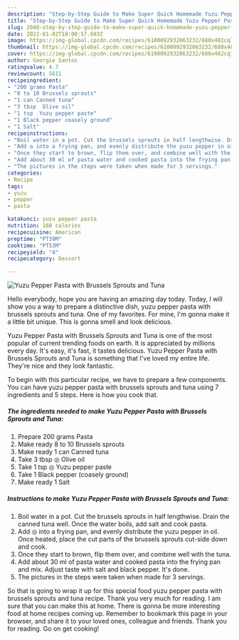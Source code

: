 ```yaml
---
description: "Step-by-Step Guide to Make Super Quick Homemade Yuzu Pepper Pasta with Brussels Sprouts and Tuna"
title: "Step-by-Step Guide to Make Super Quick Homemade Yuzu Pepper Pasta with Brussels Sprouts and Tuna"
slug: 2048-step-by-step-guide-to-make-super-quick-homemade-yuzu-pepper-pasta-with-brussels-sprouts-and-tuna
date: 2022-01-02T18:00:57.693Z
image: https://img-global.cpcdn.com/recipes/6100092932063232/680x482cq70/yuzu-pepper-pasta-with-brussels-sprouts-and-tuna-recipe-main-photo.jpg
thumbnail: https://img-global.cpcdn.com/recipes/6100092932063232/680x482cq70/yuzu-pepper-pasta-with-brussels-sprouts-and-tuna-recipe-main-photo.jpg
cover: https://img-global.cpcdn.com/recipes/6100092932063232/680x482cq70/yuzu-pepper-pasta-with-brussels-sprouts-and-tuna-recipe-main-photo.jpg
author: Georgie Santos
ratingvalue: 4.7
reviewcount: 5611
recipeingredient:
- "200 grams Pasta"
- "8 to 10 Brussels sprouts"
- "1 can Canned tuna"
- "3 tbsp  Olive oil"
- "1 tsp  Yuzu pepper paste"
- "1 Black pepper coasely ground"
- "1 Salt"
recipeinstructions:
- "Boil water in a pot. Cut the brussels sprouts in half lengthwise. Drain the canned tuna well. Once the water boils, add salt and cook pasta."
- "Add ◎ into a frying pan, and evenly distribute the yuzu pepper in oil. Once heated, place the cut parts of the brussels sprouts cut-side down and cook."
- "Once they start to brown, flip them over, and combine well with the tuna."
- "Add about 30 ml of pasta water and cooked pasta into the frying pan and mix. Adjust taste with salt and black pepper. It's done."
- "The pictures in the steps were taken when made for 3 servings."
categories:
- Recipe
tags:
- yuzu
- pepper
- pasta

katakunci: yuzu pepper pasta 
nutrition: 168 calories
recipecuisine: American
preptime: "PT39M"
cooktime: "PT53M"
recipeyield: "4"
recipecategory: Dessert

---
```



![Yuzu Pepper Pasta with Brussels Sprouts and Tuna](https://img-global.cpcdn.com/recipes/6100092932063232/680x482cq70/yuzu-pepper-pasta-with-brussels-sprouts-and-tuna-recipe-main-photo.jpg)

Hello everybody, hope you are having an amazing day today. Today, I will show you a way to prepare a distinctive dish, yuzu pepper pasta with brussels sprouts and tuna. One of my favorites. For mine, I'm gonna make it a little bit unique. This is gonna smell and look delicious.

Yuzu Pepper Pasta with Brussels Sprouts and Tuna is one of the most popular of current trending foods on earth. It is appreciated by millions every day. It's easy, it's fast, it tastes delicious. Yuzu Pepper Pasta with Brussels Sprouts and Tuna is something that I've loved my entire life. They're nice and they look fantastic.




To begin with this particular recipe, we have to prepare a few components. You can have yuzu pepper pasta with brussels sprouts and tuna using 7 ingredients and 5 steps. Here is how you cook that.

<!--inarticleads1-->

##### The ingredients needed to make Yuzu Pepper Pasta with Brussels Sprouts and Tuna:

1. Prepare 200 grams Pasta
1. Make ready 8 to 10 Brussels sprouts
1. Make ready 1 can Canned tuna
1. Take 3 tbsp ◎ Olive oil
1. Take 1 tsp ◎ Yuzu pepper paste
1. Take 1 Black pepper (coasely ground)
1. Make ready 1 Salt




<!--inarticleads2-->

##### Instructions to make Yuzu Pepper Pasta with Brussels Sprouts and Tuna:

1. Boil water in a pot. Cut the brussels sprouts in half lengthwise. Drain the canned tuna well. Once the water boils, add salt and cook pasta.
1. Add ◎ into a frying pan, and evenly distribute the yuzu pepper in oil. Once heated, place the cut parts of the brussels sprouts cut-side down and cook.
1. Once they start to brown, flip them over, and combine well with the tuna.
1. Add about 30 ml of pasta water and cooked pasta into the frying pan and mix. Adjust taste with salt and black pepper. It's done.
1. The pictures in the steps were taken when made for 3 servings.




So that is going to wrap it up for this special food yuzu pepper pasta with brussels sprouts and tuna recipe. Thank you very much for reading. I am sure that you can make this at home. There is gonna be more interesting food at home recipes coming up. Remember to bookmark this page in your browser, and share it to your loved ones, colleague and friends. Thank you for reading. Go on get cooking!
